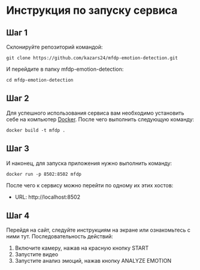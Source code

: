 # Инструкция по запуску сервиса
## Шаг 1
Склонируйте репозиторий командой:
```
git clone https://github.com/kazars24/mfdp-emotion-detection.git
```
И перейдите в папку mfdp-emotion-detection:
```
cd mfdp-emotion-detection
```
## Шаг 2
Для успешного использования сервиса вам необходимо установить себе на компьютер [Docker](https://www.docker.com/).
После чего выполнить следующую команду:
```
docker build -t mfdp .
```
## Шаг 3
И наконец, для запуска приложения нужно выполнить команду:
```
docker run -p 8502:8502 mfdp
```
После чего к сервису можно перейти по одному их этих хостов:
* URL: http://localhost:8502

## Шаг 4
Перейдя на сайт, следуйте инструкциям на экране или ознакомьтесь с ними тут.
Последовательность действий:
1. Включите камеру, нажав на красную кнопку START
2. Запустите видео
3. Запустите анализ эмоций, нажав кнопку ANALYZE EMOTION
